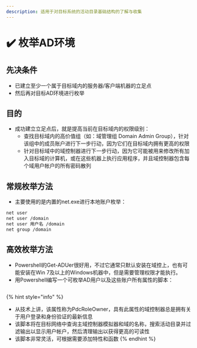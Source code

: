 ```yaml
---
description: 适用于对目标系统的活动目录基础结构的了解与收集
---
```


# ✔️ 枚举AD环境

## 先决条件

* 已建立至少一个属于目标域内的服务器/客户端机器的立足点
* 然后再对目标AD环境进行枚举

## 目的

* 成功建立立足点后，就是提高当前在目标域内的权限级别：
  * 查找目标域内的高价值组（如：域管理组 Domain Admin Group），针对该组中的成员账户进行下一步行动，因为它们在目标域内拥有更高的权限
  * 针对目标域中的域控制器进行下一步行动，因为它可能被用来修改所有加入目标域的计算机，或在这些机器上执行应用程序，并且域控制器包含每个域用户帐户的所有密码散列

## 常规枚举方法

* 主要使用的是内置的net.exe进行本地账户枚举：

```bash
net user
net user /domain
net user 用户名 /domain
net group /domain
```

## 高效枚举方法

* Powershell的Get-ADUer很好用，不过它通常只默认安装在域控上，也有可能安装在Win 7及以上的Windows机器中，但是需要管理权限才能执行。
* 用Powershell编写一个可枚举AD用户以及这些账户所有属性的脚本：

```powershell
```



{% hint style="info" %}
* 从技术上讲，该属性称为PdcRoleOwner，具有此属性的域控制器总是拥有关于用户登录和身份验证的最新信息
* 该脚本将在目标网络中查询主域控制器模拟器和域的名称，搜索活动目录并过滤输出以显示用户帐户，然后清理输出以获得更高的可读性
* 该脚本非常灵活，可根据需要添加特性和函数
{% endhint %}







